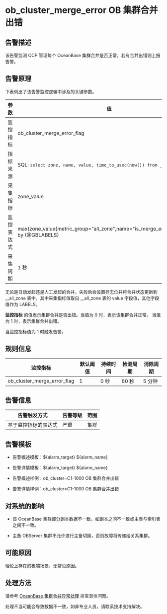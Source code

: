 ob_cluster_merge_error OB 集群合并出错 
=====================================================



**告警描述** 
-----------------------------

该告警监测 OCP 管理每个 OceanBase 集群合并是否正常，若有合并出错则上报告警。

告警原理 
-------------------------

下表列出了该告警监控逻辑中涉及的关键参数。


|  参数   |                                                                值                                                                |
|-------|---------------------------------------------------------------------------------------------------------------------------------|
| 监控指标  | ob_cluster_merge_error_flag                                                                                                     |
| 指标来源  | SQL:  ```select zone, name, value, time_to_usec(now()) from __all_zone; ```  |
| 采集指标  | zone_value                                                                                                                      |
| 监控表达式 | max(zone_value{metric_group="all_zone",name="is_merge_error",@LABELS}) by (@GBLABELS)                                           |
| 采集周期  | 1 秒                                                                                                                             |



无论是自动发起还是人工发起的合并，失败后会设置标志位并将合并状态更新到 __all_zone 表中。其中采集指标值取自 __all_zone 表的 value 字段值，其他字段值作为 LABELS。

**监控指标** 的值表示集群合并是否出错。当值为 0 时，表示该集群合并正常。 当值为 1 时，表示集群合并出错。

当监控指标值为 1 时触发告警。

**规则信息** 
-----------------------------



|            监控指标             | 默认阈值 | 持续时间 | 检测周期 | 消除周期 |
|-----------------------------|------|------|------|------|
| ob_cluster_merge_error_flag | 1    | 0 秒  | 60 秒 | 5 分钟 |



**告警信息** 
-----------------------------



|           告警触发方式           | 告警等级 | 范围 |
|----------------------------|------|----|
| 基于监控指标的表达式 | 严重   | 集群 |



**告警模板** 
-----------------------------

* 告警概述模板：${alarm_target} ${alarm_name}

  

* 告警详情模板：${alarm_target} ${alarm_name}

  

* 告警概述样例：ob_cluster=C1-1000 OB 集群合并出错

  

* 告警详情样例：ob_cluster=C1-1000 OB 集群合并出错

  




**对系统的影响** 
-------------------------------

* 该 OceanBase 集群部分副本数据不一致，如副本之间不一致或主表与索引表之间不一致。

  

* 主备 OBServer 集群不允许进行主备切换，否则故障将传递给关系集群。

  




**可能原因** 
-----------------------------

理论上存在的极端场景，无常见原因。

**处理方法** 
-----------------------------

请参考 [OceanBase 集群合并异常处理](../4.alarm-appendix/3.handle-oceanbase-cluster-merge-exceptions.md) 排查具体问题。

处理不当可能会导致数据不一致，如非专业人员，请联系技术支持解决。
